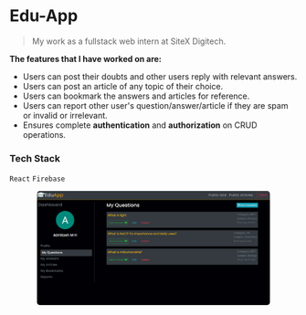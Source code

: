 # Edu-App

> My work as a fullstack web intern at SiteX Digitech.

**The features that I have worked on are:**

- Users can post their doubts and other users reply with relevant answers.
- Users can post an article of any topic of their choice.
- Users can bookmark the answers and articles for reference.
- Users can report other user's question/answer/article if they are spam or invalid or irrelevant.
- Ensures complete **authentication** and **authorization** on CRUD operations.

### Tech Stack
`React` `Firebase`


<div align="center">
<img src="./eduApp1.png" style="border-radius:5px;" alt="Dashboard" height="200">
</div>
